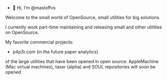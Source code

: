 - 👋 Hi, I’m @masloffvs

Welcome to the small world of OpenSource, small utilities for big solutions.

I currently work part-time maintaining and releasing small and other utilities on OpenSource.

My favorite commercial projects:

- p4p3r.com (in the future paper analytics)

of the large utilities that have been opened in open source: AppleMachine (Mac virtual machines), taser (alpha) and SOUL repositories will soon be opened
